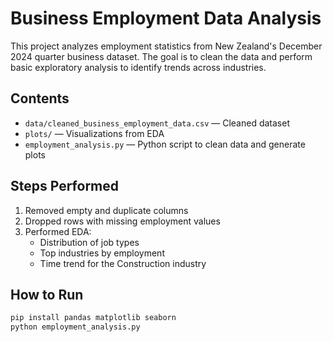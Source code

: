 # Business Employment Data Analysis

This project analyzes employment statistics from New Zealand's December 2024 quarter business dataset. The goal is to clean the data and perform basic exploratory analysis to identify trends across industries.

##  Contents
- `data/cleaned_business_employment_data.csv` — Cleaned dataset
- `plots/` — Visualizations from EDA
- `employment_analysis.py` — Python script to clean data and generate plots

##  Steps Performed
1. Removed empty and duplicate columns
2. Dropped rows with missing employment values
3. Performed EDA:
   - Distribution of job types
   - Top industries by employment
   - Time trend for the Construction industry

## How to Run
```bash
pip install pandas matplotlib seaborn
python employment_analysis.py
